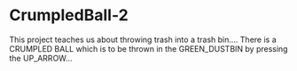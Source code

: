 # CrumpledBall-2
This project teaches us about throwing trash into a trash bin.... There is a CRUMPLED BALL which is to be thrown in the GREEN_DUSTBIN by pressing the UP_ARROW...
